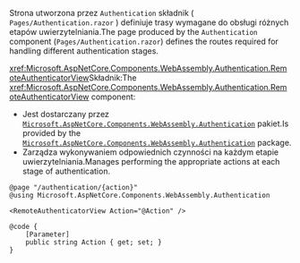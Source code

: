 <span data-ttu-id="5cc33-101">Strona utworzona przez `Authentication` składnik ( `Pages/Authentication.razor` ) definiuje trasy wymagane do obsługi różnych etapów uwierzytelniania.</span><span class="sxs-lookup"><span data-stu-id="5cc33-101">The page produced by the `Authentication` component (`Pages/Authentication.razor`) defines the routes required for handling different authentication stages.</span></span>

<span data-ttu-id="5cc33-102"><xref:Microsoft.AspNetCore.Components.WebAssembly.Authentication.RemoteAuthenticatorView>Składnik:</span><span class="sxs-lookup"><span data-stu-id="5cc33-102">The <xref:Microsoft.AspNetCore.Components.WebAssembly.Authentication.RemoteAuthenticatorView> component:</span></span>

* <span data-ttu-id="5cc33-103">Jest dostarczany przez [`Microsoft.AspNetCore.Components.WebAssembly.Authentication`](https://www.nuget.org/packages/Microsoft.AspNetCore.Components.WebAssembly.Authentication/) pakiet.</span><span class="sxs-lookup"><span data-stu-id="5cc33-103">Is provided by the [`Microsoft.AspNetCore.Components.WebAssembly.Authentication`](https://www.nuget.org/packages/Microsoft.AspNetCore.Components.WebAssembly.Authentication/) package.</span></span>
* <span data-ttu-id="5cc33-104">Zarządza wykonywaniem odpowiednich czynności na każdym etapie uwierzytelniania.</span><span class="sxs-lookup"><span data-stu-id="5cc33-104">Manages performing the appropriate actions at each stage of authentication.</span></span>

```razor
@page "/authentication/{action}"
@using Microsoft.AspNetCore.Components.WebAssembly.Authentication

<RemoteAuthenticatorView Action="@Action" />

@code {
    [Parameter]
    public string Action { get; set; }
}
```
